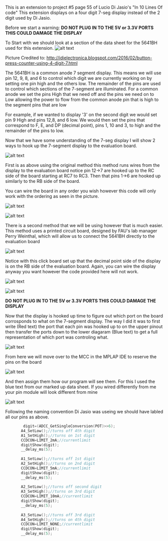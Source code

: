  This is an extension to project #5 page 55 of Lucio Di Jasio's "In 10 Lines Of code"
 This extension displays on a four digit 7-seg display instead of the 2 digit used by Di Jasio.
 
 Before we start a warning:
 __DO NOT PLUG IN TO THE 5V or 3.3V PORTS THIS COULD DAMAGE THE DISPLAY__
 
 To Start with we should look at a section of the data sheet for the 5641BH used for this extension.
 ![alt text](https://github.com/RShankar/Intro-to-Microprocessors/blob/master/Lab%20Project%20Examples/Seven%20Segment%20Display/diagram%20display.png "Data sheet")
 
 Picture Credited to: http://idielectronica.blogspot.com/2016/02/button-press-counter-using-4-digit-7.html
 
 The 5641BH is a common anode 7 segment display. This means we will use pin 12, 9, 8, and 6 to control which digit we are currently working on by setting one pin high and the others low. The remainder of the pins are used to control which sections of the 7-segment are illuminated. For a common anode we set the pins High that we need off and the pins we need on to Low allowing the power to flow from the common anode pin that is high to the segment pins that are low 
 
 For example, if we wanted to display '3' on the second digit we would set pin 9 High and pins 12,8, and 6 low. We would then set the pins that correspond to F, E, and DP (decimal point), pins 1, 10 and 3, to high and the remainder of the pins to low.
 
 Now that we have some understanding of the 7-seg display I will show 2 ways to hook up the 7-segment display to the evaluation board.

 ![alt text](https://github.com/RShankar/Intro-to-Microprocessors/blob/master/Lab%20Project%20Examples/Seven%20Segment%20Display/O1.jpg "Original set up")
 
 First is as above using the original method this method runs wires from the display to the evaluation board notice pin 12->7 are hooked up to the RC side of the board starting at RC7 to RC3. Then that pins 1->6 are hooked up similarly to the RB side of the board.
 
 You can wire the board in any order you wish however this code will only work with the ordering as seen in the picture.
 
  ![alt text](https://github.com/RShankar/Intro-to-Microprocessors/blob/master/Lab%20Project%20Examples/Seven%20Segment%20Display/O2.jpg "Original closeup display")
  
  ![alt text](https://github.com/RShankar/Intro-to-Microprocessors/blob/master/Lab%20Project%20Examples/Seven%20Segment%20Display/O3.jpg "Original closeup board")
  
  There is a second method that we will be using however that is much easier. This method uses a printed circuit board, designed by FAU's lab manager Perry Weinthal, which will allow us to connect the 5641BH directly to the evaluation board
  
  ![alt text](https://github.com/RShankar/Intro-to-Microprocessors/blob/master/Lab%20Project%20Examples/Seven%20Segment%20Display/N1.jpg "New set up") 
 
  Notice with this click board set up that the decimal point side of the display is on the RB side of the evaluation board. Again, you can wire the display anyway you want however the code provided here will not work.
  
  ![alt text](https://github.com/RShankar/Intro-to-Microprocessors/blob/master/Lab%20Project%20Examples/Seven%20Segment%20Display/N2.jpg "New set up") 
  
  ![alt text](https://github.com/RShankar/Intro-to-Microprocessors/blob/master/Lab%20Project%20Examples/Seven%20Segment%20Display/N3a.jpg "New set up") 
  
  __DO NOT PLUG IN TO THE 5V or 3.3V PORTS THIS COULD DAMAGE THE DISPLAY__
  
  Now that the display is hooked up time to figure out which port on the board corrosponds to what on the 7-segment display. The way I did it was to first write (Red text) the port that each pin was hooked up to on the upper pinout then transfer the ports down to the lower diagaram (Blue text) to get a full representation of which port was controling what.
  
 ![alt text](https://github.com/RShankar/Intro-to-Microprocessors/blob/master/Lab%20Project%20Examples/Seven%20Segment%20Display/diagram%20display%20marked%20up.png "Pin Map")  
 
 From here we will move over to the MCC in the MPLAP IDE to reserve the pins on the board 
 
 ![alt text](https://github.com/RShankar/Intro-to-Microprocessors/blob/master/Lab%20Project%20Examples/Seven%20Segment%20Display/Pin_Manager.JPG "Pin Manager")  

And then assign them how our program will see them. For this I used the blue text from our marked up data sheet.
If you wired differently from me your pin module will look different from mine

 ![alt text](https://github.com/RShankar/Intro-to-Microprocessors/blob/master/Lab%20Project%20Examples/Seven%20Segment%20Display/Pin_Module.JPG "Pin Module") 
 
 Following the naming convention Di Jasio was useing we should have labled all our pins as above.
 ```C
         digit=(ADCC_GetSingleConversion(POT)>>6);
        A4_SetLow();//turns off 4th digit
        A1_SetHigh();//turns on 1st digit
        CCDCON=LIMIT_2mA;//currentlimit
        digitShow(digit);
        __delay_ms(5);
        
        A1_SetLow();//turns off 1st digit
        A2_SetHigh();//turns on 2nd digit
        CCDCON=LIMIT_5mA;//currentlimit
        digitShow(digit);
        __delay_ms(5);
                
        A2_SetLow();//turns off second digit
        A3_SetHigh();//turns on 3rd digit
        CCDCON=LIMIT_10mA;//currentlimit
        digitShow(digit);
        __delay_ms(5);
        
        A3_SetLow();//turns off 3rd digit
        A4_SetHigh();//turns on 4th digit
        CCDCON=LIMIT_NONE;//currentlimit
        digitShow(digit);
        __delay_ms(5);
 ```
